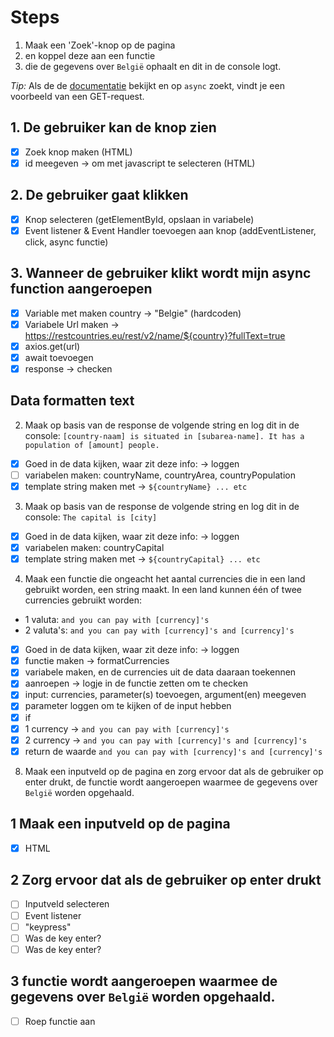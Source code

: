 # Steps

1. Maak een 'Zoek'-knop op de pagina
2. en koppel deze aan een functie
3. die de gegevens over `België` ophaalt en dit in de console logt.

_Tip:_ Als de de [documentatie](https://www.npmjs.com/package/axios) bekijkt en op `async` zoekt, vindt je een voorbeeld van een GET-request.

## 1. De gebruiker kan de knop zien

- [x] Zoek knop maken (HTML)
- [x] id meegeven -> om met javascript te selecteren (HTML)

## 2. De gebruiker gaat klikken

- [x] Knop selecteren (getElementById, opslaan in variabele)
- [x] Event listener & Event Handler toevoegen aan knop (addEventListener, click, async functie)

## 3. Wanneer de gebruiker klikt wordt mijn async function aangeroepen

- [x] Variable met maken country -> "Belgie" (hardcoden)
- [x] Variabele Url maken -> https://restcountries.eu/rest/v2/name/${country}?fullText=true
- [x] axios.get(url)
- [x] await toevoegen
- [x] response -> checken

## Data formatten text

2. Maak op basis van de response de volgende string en log dit in de console: `[country-naam] is situated in [subarea-name]. It has a population of [amount] people.`

- [x] Goed in de data kijken, waar zit deze info: -> loggen
- [ ] variabelen maken: countryName, countryArea, countryPopulation
- [x] template string maken met -> `${countryName} ... etc`

3. Maak op basis van de response de volgende string en log dit in de console: `The capital is [city]`

- [x] Goed in de data kijken, waar zit deze info: -> loggen
- [x] variabelen maken: countryCapital
- [x] template string maken met -> `${countryCapital} ... etc`

4. Maak een functie die ongeacht het aantal currencies die in een land gebruikt worden, een string maakt. In een land kunnen één of twee currencies gebruikt worden:
- 1 valuta: `and you can pay with [currency]'s`
- 2 valuta's: `and you can pay with [currency]'s and [currency]'s`

- [x] Goed in de data kijken, waar zit deze info: -> loggen
- [x] functie maken -> formatCurrencies
- [x] variabele maken, en de currencies uit de data daaraan toekennen
- [x] aanroepen -> logje in de functie zetten om te checken
- [x] input: currencies, parameter(s) toevoegen, argument(en) meegeven 
- [x] parameter loggen om te kijken of de input hebben
- [x] if
- [x] 1 currency -> `and you can pay with [currency]'s`
- [x] 2 currency -> `and you can pay with [currency]'s and [currency]'s`
- [x] return de waarde `and you can pay with [currency]'s and [currency]'s`

8. Maak een inputveld op de pagina en zorg ervoor dat als de gebruiker op enter drukt, de functie wordt aangeroepen waarmee de gegevens over `België` worden opgehaald. 

## 1 Maak een inputveld op de pagina 

- [x] HTML 

## 2 Zorg ervoor dat als de gebruiker op enter drukt 

- [ ] Inputveld selecteren
- [ ] Event listener
- [ ] "keypress"
- [ ] Was de key enter?
- [ ] Was de key enter? 

## 3 functie wordt aangeroepen waarmee de gegevens over `België` worden opgehaald. 

- [ ] Roep functie aan 
